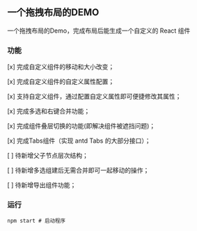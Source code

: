 ## 一个拖拽布局的DEMO

一个拖拽布局的Demo，完成布局后能生成一个自定义的 React 组件

### 功能

[x] 完成自定义组件的移动和大小改变；

[x] 完成自定义组件的自定义属性配置；

[x] 支持自定义组件，通过配置自定义属性即可便捷修改其属性；

[x] 完成多选和右键合并功能；

[x] 完成组件叠层切换的功能(即解决组件被遮挡问题)；

[x] 完成Tabs组件（实现 antd Tabs 的大部分接口）；

[ ] 待新增父子节点层次结构；

[ ] 待新增多选组建后无需合并即可一起移动的操作；

[ ] 待新增导出组件功能；

### 运行

```shell
npm start # 启动程序
```
